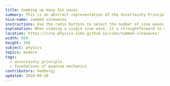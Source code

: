 ```yaml
---
title: Summing up many Sin waves
summary: This is an abstract representation of the Uncertainty Principle.
nice-name: summed-sinewaves
instructions: Use the radio buttons to select the number of sine waves added up. Each has a slightly different frequency.
explanation: When viewing a single sine wave, it's straightforward to measure its frequency, or wavelength. However, a question anything about its position is not easy to answer. When you had more sine waves together, this changes. At n = 50, we can see where the wave has the largest amplitude, but it's now harder to describe its frequency in any meaningful way.
location: https://ccny-physics-sims.github.io/sims/summed-sinewaves/
width: 650
height: 350
subject: physics
topics: modern
tags:
  - uncertainty principle
  - foundations of quantum mechanics
contributors: hedbergj
updated: 2018-09-20
---
```

